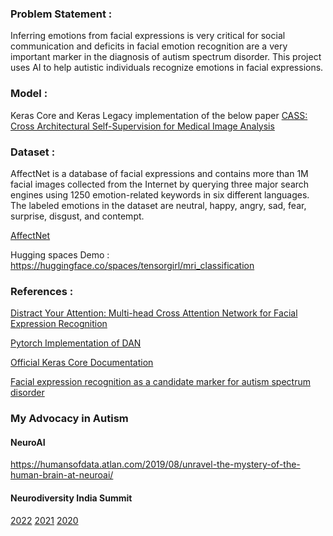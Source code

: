 ### Problem Statement :

Inferring emotions from facial expressions is very critical for social communication and deficits in facial emotion recognition are a very important marker in the diagnosis of autism spectrum disorder. This project uses AI to help autistic individuals recognize emotions in facial expressions.


### Model :

Keras Core and Keras Legacy implementation of the below paper
[CASS: Cross Architectural Self-Supervision for Medical Image Analysis](https://arxiv.org/pdf/2109.07270.pdf)

### Dataset : 

AffectNet is a database of facial expressions and contains more than  1M facial images collected from the Internet by querying three major search engines using 1250 emotion-related keywords in six different languages. The labeled emotions in the dataset are neutral, happy, angry, sad, fear, surprise, disgust, and contempt.

[AffectNet](http://mohammadmahoor.com/affectnet/)

Hugging spaces Demo : https://huggingface.co/spaces/tensorgirl/mri_classification

### References :

[Distract Your Attention: Multi-head Cross Attention Network for Facial Expression Recognition](https://arxiv.org/pdf/2109.07270.pdf)

[Pytorch Implementation of DAN](https://github.com/yaoing/DAN)

[Official Keras Core Documentation](https://keras.io/keras_core/)

[Facial expression recognition as a candidate marker for autism spectrum disorder](https://molecularautism.biomedcentral.com/articles/10.1186/s13229-018-0187-7)

### My Advocacy in Autism

#### NeuroAI 

https://humansofdata.atlan.com/2019/08/unravel-the-mystery-of-the-human-brain-at-neuroai/

#### Neurodiversity India Summit 

[2022](https://neuroaiworld.com/neurodiversity-india-summit-2022/)
[2021](https://neuroaiworld.com/neurodiversity-india-summit-2021/)
[2020](https://neuroaiworld.com/neurodiversity-india-summit-2020/)








